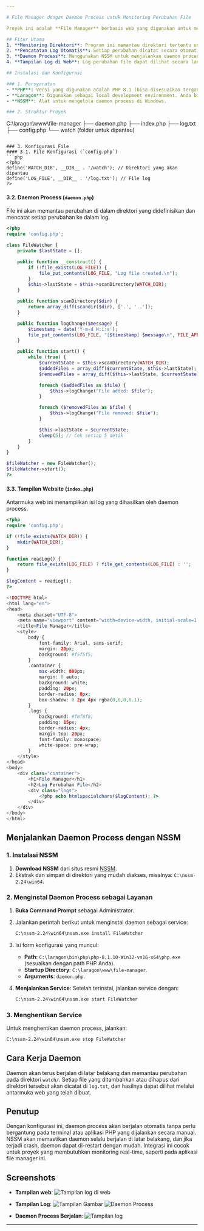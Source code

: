 ```yaml
---

# File Manager dengan Daemon Process untuk Monitoring Perubahan File

Proyek ini adalah **File Manager** berbasis web yang digunakan untuk memantau perubahan dalam sebuah direktori dan mencatat setiap perubahan ke dalam log. Untuk menjaga daemon process tetap berjalan di latar belakang bahkan setelah terminal ditutup, kita menggunakan **NSSM** (Non-Sucking Service Manager) sebagai layanan yang akan menjalankan daemon process secara otomatis di Windows.

## Fitur Utama
1. **Monitoring Direktori**: Program ini memantau direktori tertentu untuk perubahan seperti penambahan dan penghapusan file.
2. **Pencatatan Log Otomatis**: Setiap perubahan dicatat secara otomatis ke dalam file log.
3. **Daemon Process**: Menggunakan NSSM untuk menjalankan daemon process di latar belakang, sehingga daemon akan terus berjalan meskipun terminal ditutup.
4. **Tampilan Log di Web**: Log perubahan file dapat dilihat secara langsung melalui antarmuka web yang sederhana dan intuitif.

## Instalasi dan Konfigurasi

### 1. Persyaratan
- **PHP**: Versi yang digunakan adalah PHP 8.1 (bisa disesuaikan tergantung kebutuhan).
- **Laragon**: Digunakan sebagai local development environment. Anda bisa menggantinya dengan XAMPP atau WAMP jika diinginkan.
- **NSSM**: Alat untuk mengelola daemon process di Windows.

### 2. Struktur Proyek
```
C:\laragon\www\file-manager
├── daemon.php
├── index.php
├── log.txt
├── config.php
└── watch (folder untuk dipantau)
```

### 3. Konfigurasi File
#### 3.1. File Konfigurasi (`config.php`)
```php
<?php
define('WATCH_DIR', __DIR__ . '/watch'); // Direktori yang akan dipantau
define('LOG_FILE', __DIR__ . '/log.txt'); // File log
?>
```

#### 3.2. Daemon Process (`daemon.php`)
File ini akan memantau perubahan di dalam direktori yang didefinisikan dan mencatat setiap perubahan ke dalam log.
```php
<?php
require 'config.php';

class FileWatcher {
    private $lastState = [];

    public function __construct() {
        if (!file_exists(LOG_FILE)) {
            file_put_contents(LOG_FILE, "Log file created.\n");
        }
        $this->lastState = $this->scanDirectory(WATCH_DIR);
    }

    public function scanDirectory($dir) {
        return array_diff(scandir($dir), ['.', '..']);
    }

    public function logChange($message) {
        $timestamp = date('Y-m-d H:i:s');
        file_put_contents(LOG_FILE, "[$timestamp] $message\n", FILE_APPEND);
    }

    public function start() {
        while (true) {
            $currentState = $this->scanDirectory(WATCH_DIR);
            $addedFiles = array_diff($currentState, $this->lastState);
            $removedFiles = array_diff($this->lastState, $currentState);

            foreach ($addedFiles as $file) {
                $this->logChange("File added: $file");
            }

            foreach ($removedFiles as $file) {
                $this->logChange("File removed: $file");
            }

            $this->lastState = $currentState;
            sleep(5); // Cek setiap 5 detik
        }
    }
}

$fileWatcher = new FileWatcher();
$fileWatcher->start();
?>
```

#### 3.3. Tampilan Website (`index.php`)
Antarmuka web ini menampilkan isi log yang dihasilkan oleh daemon process.
```php
<?php
require 'config.php';

if (!file_exists(WATCH_DIR)) {
    mkdir(WATCH_DIR);
}

function readLog() {
    return file_exists(LOG_FILE) ? file_get_contents(LOG_FILE) : '';
}

$logContent = readLog();
?>

<!DOCTYPE html>
<html lang="en">
<head>
    <meta charset="UTF-8">
    <meta name="viewport" content="width=device-width, initial-scale=1.0">
    <title>File Manager</title>
    <style>
        body {
            font-family: Arial, sans-serif;
            margin: 20px;
            background: #f5f5f5;
        }
        .container {
            max-width: 800px;
            margin: 0 auto;
            background: white;
            padding: 20px;
            border-radius: 8px;
            box-shadow: 0 2px 4px rgba(0,0,0,0.1);
        }
        .logs {
            background: #f8f8f8;
            padding: 15px;
            border-radius: 4px;
            margin-top: 20px;
            font-family: monospace;
            white-space: pre-wrap;
        }
    </style>
</head>
<body>
    <div class="container">
        <h1>File Manager</h1>
        <h2>Log Perubahan File</h2>
        <div class="logs">
            <?php echo htmlspecialchars($logContent); ?>
        </div>
    </div>
</body>
</html>
```

## Menjalankan Daemon Process dengan NSSM
### 1. Instalasi NSSM
1. **Download NSSM** dari situs resmi [NSSM](https://nssm.cc/download).
2. Ekstrak dan simpan di direktori yang mudah diakses, misalnya: `C:\nssm-2.24\win64`.

### 2. Menginstal Daemon Process sebagai Layanan
1. **Buka Command Prompt** sebagai Administrator.
2. Jalankan perintah berikut untuk menginstal daemon sebagai service:
   ```bash
   C:\nssm-2.24\win64\nssm.exe install FileWatcher
   ```
3. Isi form konfigurasi yang muncul:
   - **Path**: `C:\laragon\bin\php\php-8.1.10-Win32-vs16-x64\php.exe` (sesuaikan dengan path PHP Anda).
   - **Startup Directory**: `C:\laragon\www\file-manager`.
   - **Arguments**: `daemon.php`.

4. **Menjalankan Service**:
   Setelah terinstal, jalankan service dengan:
   ```bash
   C:\nssm-2.24\win64\nssm.exe start FileWatcher
   ```

### 3. Menghentikan Service
Untuk menghentikan daemon process, jalankan:
```bash
C:\nssm-2.24\win64\nssm.exe stop FileWatcher
```

## Cara Kerja Daemon
Daemon akan terus berjalan di latar belakang dan memantau perubahan pada direktori `watch/`. Setiap file yang ditambahkan atau dihapus dari direktori tersebut akan dicatat di `log.txt`, dan hasilnya dapat dilihat melalui antarmuka web yang telah dibuat.

## Penutup
Dengan konfigurasi ini, daemon process akan berjalan otomatis tanpa perlu bergantung pada terminal atau aplikasi PHP yang dijalankan secara manual. NSSM akan memastikan daemon selalu berjalan di latar belakang, dan jika terjadi crash, daemon dapat di-restart dengan mudah. Integrasi ini cocok untuk proyek yang membutuhkan monitoring real-time, seperti pada aplikasi file manager ini.

## Screenshots

- **Tampilan web**:
 ![Tampilan log di web](https://drive.google.com/uc?export=view&id=1zF7lM3z-iJVy-Crxwe6JWo5CVfDlqeCE)
 
- **Tampilan Log**:
![Tampilan Gambar](https://drive.google.com/uc?export=view&id=1OYpjbzay6aOPn6pXg5zTHiGzJqw_Gx2n
)
  ![Daemon Process](https://drive.google.com/uc?export=view&id=11YSPxvFqxUOtIj5zoqdyApwDTBrLkttC
)

- **Daemon Process Berjalan**:
 ![Tampilan log](https://drive.google.com/uc?export=view&id=1bhXqBczK3KqDDmoMmyPADN7M50fZ49J8
)


---
```

